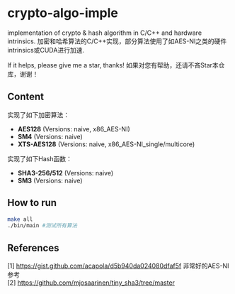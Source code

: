 # crypto-algo-imple
implementation of crypto &amp; hash algorithm in C/C++ and hardware intrinsics.  加密和哈希算法的C/C++实现，部分算法使用了如AES-NI之类的硬件intrinsics或CUDA进行加速.  

   
If it helps, please give me a star, thanks! 如果对您有帮助，还请不吝Star本仓库，谢谢！

## Content
实现了如下加密算法：
+ **AES128** (Versions: naive, x86_AES-NI)
+ **SM4** (Versions: naive)
+ **XTS-AES128** (Versions: naive, x86_AES-NI_single/multicore)


实现了如下Hash函数：
+ **SHA3-256/512** (Versions: naive)
+ **SM3** (Versions: naive)


## How to run
```bash
make all
./bin/main #测试所有算法
```

## References
[1] https://gist.github.com/acapola/d5b940da024080dfaf5f 非常好的AES-NI参考  
[2] https://github.com/mjosaarinen/tiny_sha3/tree/master